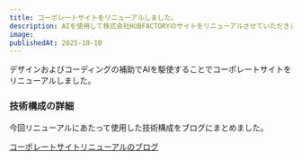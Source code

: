 ```yaml
---
title: コーポレートサイトをリニューアルしました。
description: AIを使用して株式会社HUBFACTORYのサイトをリニューアルさせていただきました。
image: 
publishedAt: 2025-10-10
---
```


デザインおよびコーディングの補助でAIを駆使することでコーポレートサイトをリニューアルしました。

### 技術構成の詳細

今回リニューアルにあたって使用した技術構成をブログにまとめました。

<a href="/blog/blog-20251010">コーポレートサイトリニューアルのブログ</a>


